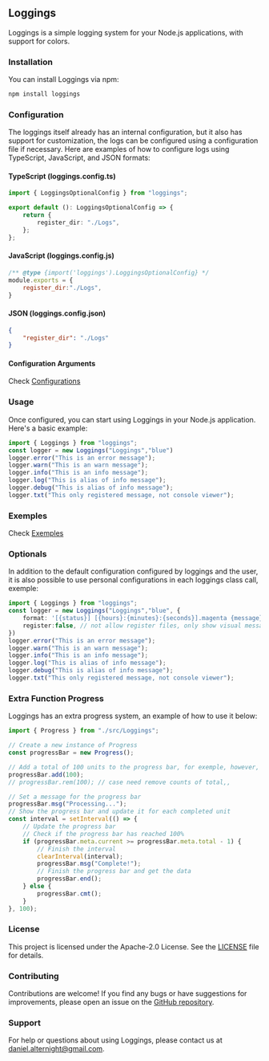 ## Loggings

Loggings is a simple logging system for your Node.js applications, with support for colors.

### Installation

You can install Loggings via npm:

```bash
npm install loggings
```

### Configuration

The loggings itself already has an internal configuration, but it also has support for customization, the logs can be configured using a configuration file if necessary. Here are examples of how to configure logs using TypeScript, JavaScript, and JSON formats:

#### TypeScript (loggings.config.ts)

```typescript
import { LoggingsOptionalConfig } from "loggings";

export default (): LoggingsOptionalConfig => {
    return {
        register_dir: "./Logs",
    };
};
```

#### JavaScript (loggings.config.js)

```javascript
/** @type {import('loggings').LoggingsOptionalConfig} */
module.exports = {
    register_dir:"./Logs",    
}
```

#### JSON (loggings.config.json)

```json
{
    "register_dir": "./Logs"
}
```
#### Configuration Arguments

Check [Configurations](./docs/Configurations.md)

### Usage

Once configured, you can start using Loggings in your Node.js application. Here's a basic example:

```typescript
import { Loggings } from "loggings";
const logger = new Loggings("Loggings","blue")
logger.error("This is an error message");
logger.warn("This is an warn message");
logger.info("This is an info message");
logger.log("This is alias of info message");
logger.debug("This is alias of info message");
logger.txt("This only registered message, not console viewer");
```

### Exemples

Check [Exemples](./exemples/)

### Optionals

In addition to the default configuration configured by loggings and the user, it is also possible to use personal configurations in each loggings class call, exemple:

```typescript
import { Loggings } from "loggings";
const logger = new Loggings("Loggings","blue", {
    format: '[{status}] [{hours}:{minutes}:{seconds}].magenta {message}',
    register:false, // not allow register files, only show visual messages
})
logger.error("This is an error message");
logger.warn("This is an warn message");
logger.info("This is an info message");
logger.log("This is alias of info message");
logger.debug("This is alias of info message");
logger.txt("This only registered message, not console viewer");
```

### Extra Function Progress

Loggings has an extra progress system, an example of how to use it below:

```typescript
import { Progress } from "./src/Loggings";

// Create a new instance of Progress
const progressBar = new Progress();

// Add a total of 100 units to the progress bar, for exemple, however, counts such as kbs, files and many other cases can be used
progressBar.add(100);
// progressBar.rem(100); // case need remove counts of total,, 

// Set a message for the progress bar
progressBar.msg("Processing...");
// Show the progress bar and update it for each completed unit
const interval = setInterval(() => {
    // Update the progress bar
    // Check if the progress bar has reached 100%
    if (progressBar.meta.current >= progressBar.meta.total - 1) {
        // Finish the interval
        clearInterval(interval);
        progressBar.msg("Complete!");
        // Finish the progress bar and get the data
        progressBar.end();
    } else {
        progressBar.cmt();
    }
}, 100);

```
### License

This project is licensed under the Apache-2.0 License. See the [LICENSE](LICENSE) file for details.

### Contributing

Contributions are welcome! If you find any bugs or have suggestions for improvements, please open an issue on the [GitHub repository](https://github.com/drylian/loggings).

### Support

For help or questions about using Loggings, please contact us at daniel.alternight@gmail.com.
